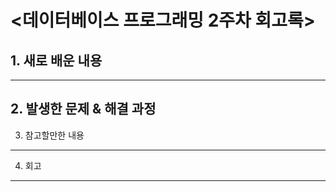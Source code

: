 <데이터베이스 프로그래밍 2주차 회고록>
=============================

## 1. 새로 배운 내용
----------------


## 2. 발생한 문제 & 해결 과정


3. 참고할만한 내용
--------------

4. 회고
------
